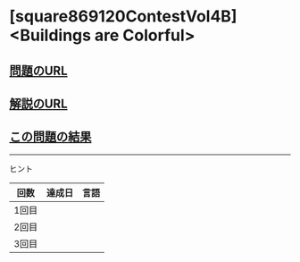 # \[square869120ContestVol4B\]\<Buildings are Colorful\>

## [問題のURL](https://atcoder.jp/contests/s8pc-4/tasks/s8pc_4_b)

## [解説のURL](./editorial.pdf)

## [この問題の結果](https://atcoder.jp/contests/s8pc-4/submissions?f.Task=s8pc_4_b&f.LanguageName=C%2B%2B&f.Status=AC&f.User=)

---

ヒント

| 回数 | 達成日 | 言語 |
| --- | ----- | ---- |
| 1回目 |  |  |
| 2回目 |  |  |
| 3回目 |  |  |

